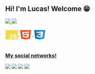 ## Hi! I'm Lucas! Welcome 😁

 <div>
   <a href="https://github.com/LucasGCS77">
   <img height="180em" src="https://github-readme-stats.vercel.app/api?username=LucasGCS77&show_icons=true&theme=tokyonight&include_all_commits=true&count_private=true"/>
   <img height="180em" src="https://github-readme-stats.vercel.app/api/top-langs/?username=LucasGCS77&layout=compact&langs_count=6&theme=tokyonight"/>
</div>
    
<div style="display: inline_block"><br>
  <img align="center" alt="Js" height="30" width="40" src="https://raw.githubusercontent.com/devicons/devicon/master/icons/javascript/javascript-plain.svg">
  <img align="center" alt="HTML" height="30" width="40" src="https://raw.githubusercontent.com/devicons/devicon/master/icons/html5/html5-original.svg">
  <img align="center" alt="CSS" height="30" width="40" src="https://raw.githubusercontent.com/devicons/devicon/master/icons/css3/css3-original.svg">
</div>
 
<br>
 
### My social networks!
 
<div> 
  <a href="https://www.instagram.com/lukas_i_love_rock_in_roll/" target="_blank"><img src="https://img.shields.io/badge/-Instagram-%23E4405F?style=for-the-badge&logo=instagram&logoColor=white" 
     target="_blank"></a>
  <a href=".lukascarvalho" target="_blank"><img src="https://img.shields.io/badge/Discord-7289DA?style=for-the-badge&logo=discord&logoColor=white" target="_blank"></a> 
  <a href = "mailto:lukascarvalho_silva@yahoo.com"><img src="https://img.shields.io/badge/-Gmail-%23333?style=for-the-badge&logo=gmail&logoColor=white" target="_blank"></a>
  <a href="https://www.linkedin.com/in/lucas-g-c-silva-211971226/" target="_blank"><img src="https://img.shields.io/badge/-LinkedIn-%230077B5?style=for-the- 
     badge&logo=linkedin&logoColor=white" target="_blank"></a>
</div>
